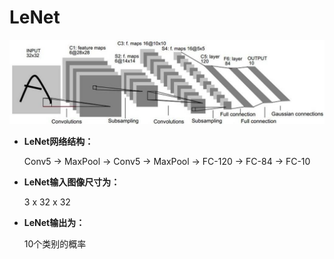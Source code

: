 # LeNet

![LeNet网络结构](img/LeNet.png)

- **LeNet网络结构：**

  Conv5 -> MaxPool -> Conv5 -> MaxPool -> FC-120 -> FC-84 -> FC-10

- **LeNet输入图像尺寸为：** 

  3 x 32 x 32

- **LeNet输出为：** 

  10个类别的概率

